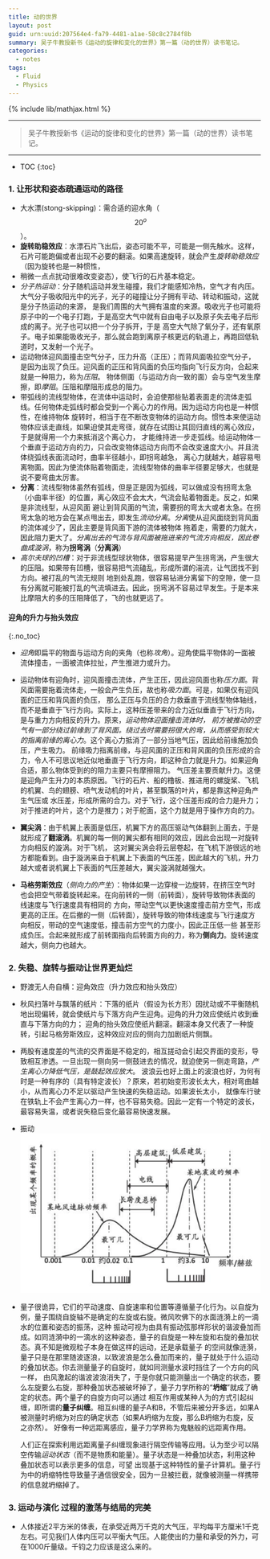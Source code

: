 ```yaml
---
title: 动的世界
layout: post
guid: urn:uuid:207564e4-fa79-4481-a1ae-58c8c2784f8b
summary: 吴子牛教授新书《运动的旋律和变化的世界》第一篇（动的世界）读书笔记。
categories:
  - notes
tags:
  - Fluid
  - Physics
---
```


{% include lib/mathjax.html %}

------

> 吴子牛教授新书《运动的旋律和变化的世界》第一篇（动的世界）读书笔记。

------

* TOC
{:toc}

### 1. 让形状和姿态疏通运动的路径

- 大水漂(stong-skipping)：需合适的迎水角（$$20^o$$）。
- **旋转助稳效应**：水漂石片飞出后，姿态可能不平，可能是一侧先触水。这样，石片可能跑偏或者出现不必要的翻滚。如果高速旋转，就会产生*旋转助稳效应*（因为旋转也是一种惯性，
- 稍微一点点扰动很难改变姿态），使飞行的石片基本稳定。
- *分子热运动*：分子随机运动并发生碰撞，我们才能感知冷热，空气才有内压。大气分子吸收阳光中的光子，光子的碰撞让分子拥有平动、转动和振动，这就是分子热运动的来源，
  是我们周围的大气拥有温度的来源。吸收光子也可能将原子中的一个电子打跑，于是高空大气中就有自由电子以及原子失去电子后形成的离子。光子也可以把一个分子拆开，于是
  高空大气除了氧分子，还有氧原子。电子如果能吸收光子，那么就会跑到离原子核更远的轨道上，再跑回低轨道时，又发射一个光子。
- 运动物体迎风面撞击空气分子，压力升高（正压）；而背风面吸拉空气分子，是因为出现了负压。迎风面的正压和背风面的负压均指向飞行反方向，合起来就是一种阻力，称为*压阻*。
  物体侧面（与运动方向一致的面）会与空气发生摩擦，即*摩阻*。压阻和摩阻形成总的阻力。
- 带弧线的流线型物体，在流体中运动时，会迫使那些贴着表面走的流体走弧线。任何物体走弧线时都会受到一个离心力的作用。因为运动方向也是一种惯性，在维持物体
  旋转时，相当于在不断改变物体的运动方向。惯性本来使运动物体应该走直线，如果迫使其走弯径，就存在试图让其回归直线的离心效应，于是就得用一个力来抵消这个离心力，
  才能维持进一步走弧线。给运动物体一个垂直于运动方向的力，只会改变物体运动方向而不会改变速度大小。并且流体绕弧线表面流动时，曲率半径越小，即拐弯越急，
  离心力就越大，越容易甩离物面。因此为使流体贴着物面走，流线型物体的曲率半径要足够大，也就是说不要弯曲太厉害。
- **分离**：流线型物体虽然有弧线，但是正是因为弧线，可以做成没有拐弯太急（小曲率半径）的位置，离心效应不会太大，气流会贴着物面走。反之，如果是非流线型，从迎风面
  避让到背风面的气流，需要拐的弯太大或者太急。在拐弯太急的地方会在某点甩出去，即发生*流动分离*。*分离*使从迎风面绕到背风面的流体减少了，因此主要是背风面下游的流体被物体
  拖着走，需要的力就大，因此阻力更大了。*分离出去的气流与背风面被拖进来的气流方向相反，因此卷曲成漩涡*，称为**拐弯涡**（**分离涡**）
- *高尔夫球的凹槽*：对于非流线型球状物体，很容易提早产生拐弯涡，产生很大的压阻。如果带有凹槽，很容易把气流磕乱，形成所谓的湍流，让气团找不到方向。被打乱的气流无规则
  地到处乱跑，很容易钻进分离留下的空隙，使一旦有分离就可能被打乱的气流填进去。因此，拐弯涡不容易过早发生。于是本来比摩阻大的多的压阻降低了，飞的也就更远了。

#### 迎角的升力与抬头效应
{:.no_toc}
- *迎角*即扁平的物面与运动方向的夹角（也称*攻角*）。迎角使扁平物体的一面被流体撞击，一面被流体拉扯，产生推进力或升力。
- 运动物体有迎角时，迎风面撞击流体，产生正压，因此迎风面也称*压力面*。背风面需要拖着流体走，一般会产生负压，故也称*吸力面*。可是，如果仅有迎风面的正压和背风面的负压，
  那么正压与负压的合力救垂直于流线型物体轴线，而不是垂直于飞行方向。实际上，这种压差带来的合力近似垂直于飞行方向，是与重力方向相反的升力。原来，*运动物体迎面撞击流体时，
  前方被推动的空气有一部分绕过前缘到了背风面。绕过去时需要拐很大的弯，从而感受到较大的指离前缘的离心力*。这个离心力抵消了一部分当地气压，因此给前缘施加负压，产生吸力。
  前缘吸力指离前缘，与迎风面的正压和背风面的负压形成的合力，令人不可思议地近似地垂直于飞行方向，即这种合力就是升力。如果迎角合适，那么物体受到的的阻力主要只有摩擦阻力。
  气压差主要贡献升力。这便是迎角产生升力的本质原因。飞行的石片、船的橹板、推进用的螺旋桨、飞机的机翼、鸟的翅膀、喷气发动机的叶片，甚至飘落的叶片，都是靠这种迎角产生气压或
  水压差，形成所需的合力。对于飞行，这个压差形成的合力是升力；对于推进的叶片，这个力是推力；对于舵面，这个力就是用于操作方向的力。
- **翼尖涡**：由于机翼上表面是低压，机翼下方的高压驱动气体翻到上面去，于是就形成了**翻滚涡**。机翼的每一侧的翼尖都有相同的效应，因此会出现一对旋转方向相反的漩涡。对于飞机，
  这对翼尖涡会将云层卷起，在飞机下游很远的地方都能看到。由于漩涡来自于机翼上下表面的气压差，因此越大的飞机，升力越大或者说机翼上下表面的气压差越大，翼尖漩涡就越强大。

- **马格劳斯效应**（*侧向力的产生*）：物体如果一边穿梭一边旋转，在挤压空气时也会把空气带着旋转起来。在向前转的一侧（前转面），旋转导致物体表面的线速度与飞行速度具有相同的
  方向，带动空气以更快速度撞击前方空气，形成更高的正压。在后撤的一侧（后转面），旋转导致的物体线速度与飞行速度方向相反，带动的空气速度低，撞击前方空气的力度小，因此正压低一些
  甚至形成负压。合起来就形成了前转面指向后转面方向的力，称为**侧向力**。旋转速度越大，侧向力也越大。

### 2. 失稳、旋转与振动让世界更灿烂

- 野渡无人舟自横：迎角效应（升力效应和抬头效应）
- 秋风扫落叶与飘落的纸片：下落的纸片（假设为长方形）因扰动或不平衡随机地出现偏转，就会使纸片与下落方向产生迎角。迎角的升力效应使纸片收到垂直与下落方向的力；
  迎角的抬头效应使纸片翻滚。翻滚本身又代表了一种旋转，引起马格劳斯效应，这种效应对应的侧向力加剧纸片侧飘。
- 两股有速度差的气流的交界面是不稳定的，相互搓动会引起交界面的变形，导致相互渗透。一旦出现一侧向另一侧鼓进去的情况，就迫使另一侧走弯路，*产生离心力降低气压，是鼓起效应放大*。
  波浪云也好上面上的波浪也好，为何有时是一种有序的（具有特定波长）？原来，若初始变形波长太大，相对弯曲越小，从而离心力不足以驱动产生快速的失稳运动。如果波长太小，
  就像车行驶在铁轨上不会产生离心力一样，也不容易失稳。因此一定有一个特定的波长，最容易失温，或者说失稳后变化最容易快速发展。
- 振动
  [![不同现象的频率范围](/media/files/2017/12/31/commonFreq.png)](https://github.com/bizhishui/bizhishui.github.io/blob/master/ "不同现象的频率范围可能有重叠")
- 量子很诡异，它们的平动速度、自旋速率和位置等遵循量子化行为。以自旋为例，量子围绕自旋轴不是确定的左旋或右旋。微风吹佛下的水面涟漪上的一滴水的位置和姿态的振荡，这种
  振动可视为由具有振动弦那样形状的谐波叠加而成。如同涟漪中的一滴水的这种姿态，量子的自旋是一种左旋和右旋的叠加状态。真不知是微观粒子本身在做这样的运动，还是承载量子
  的空间就像涟漪，量子只是在那里随波逐浪，以致波浪是怎么叠加而来的，量子就处于什么运动的叠加状态。你去测量量子的自旋时，就如同测量水波时挡住了一个方向的风一样，
  由风激起的谐波波浪消失了，于是你就只能测量出一个确定的状态，要么左旋要么右旋，那种叠加状态被破坏掉了，量子力学所称的“**坍缩**”就成了确定的状态。两个量子的自旋方向可以通过
  相互作用或某种人为的方式引起纠缠，即所谓的**量子纠缠**。相互纠缠的量子A和B，不管后来被分开多远，如果A被测量时坍缩为对应的确定状态（如果A坍缩为左旋，那么B坍缩为右旋，反之亦然）。
  好像有一种远距离感应，量子力学界称为鬼魅般的远距离作用。

  人们正在探索利用远距离量子纠缠现象进行隔空传输等应用。认为至少可以隔空传输*运动状态*（而不是物质和能量）。量子状态是一种叠加状态，利用这种叠加状态可以表示更多的信息，可望
  出现基于这种特性的量子计算机。量子行为中的坍缩特性导致量子通信很安全，因为一旦被拦截，就像被测量一样携带的信息就坍缩掉了。

### 3. 运动与演化  过程的激荡与结局的完美

- 人体接近2平方米的体表，在承受近两万千克的大气压，平均每平方厘米1千克左右。可见我们人体内压可以平衡大气压。人能使出的力量和承受的外力，可在1000斤量级。千钧之力应该是这么来的。
